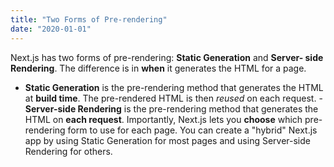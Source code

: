 ```yaml
---
title: "Two Forms of Pre-rendering"
date: "2020-01-01"
---
```

Next.js has two forms of pre-rendering: **Static Generation** and **Server- side Rendering**. The difference is in **when** it generates the HTML for a page.
- **Static Generation** is the pre-rendering method that generates the HTML at **build time**. The pre-rendered HTML is then _reused_ on each request. - **Server-side Rendering** is the pre-rendering method that generates the HTML on **each request**.
Importantly, Next.js lets you **choose** which pre-rendering form to use for each page. You can create a "hybrid" Next.js app by using Static Generation for most pages and using Server-side Rendering for others.